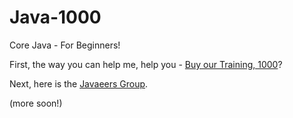 # Java-1000
Core Java - For Beginners!

First, the way you can help me, help you - [Buy our Training, 1000](https://www.udemy.com/course/how-to-java)?

Next, here is the [Javaeers Group](https://www.facebook.com/JavaVideos9000/).

(more soon!)
